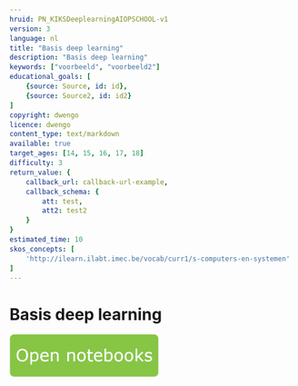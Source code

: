 ```yaml
---
hruid: PN_KIKSDeeplearningAIOPSCHOOL-v1
version: 3
language: nl
title: "Basis deep learning"
description: "Basis deep learning"
keywords: ["voorbeeld", "voorbeeld2"]
educational_goals: [
    {source: Source, id: id}, 
    {source: Source2, id: id2}
]
copyright: dwengo
licence: dwengo
content_type: text/markdown
available: true
target_ages: [14, 15, 16, 17, 18]
difficulty: 3
return_value: {
    callback_url: callback-url-example,
    callback_schema: {
        att: test,
        att2: test2
    }
}
estimated_time: 10
skos_concepts: [
    'http://ilearn.ilabt.imec.be/vocab/curr1/s-computers-en-systemen'
]
---
```


# Basis deep learning

[![](embed/Knop.png "Knop")](https://kiks.ilabt.imec.be/jupyterhub/?id=1700 "Notebooks KIKS Deep Learning")
